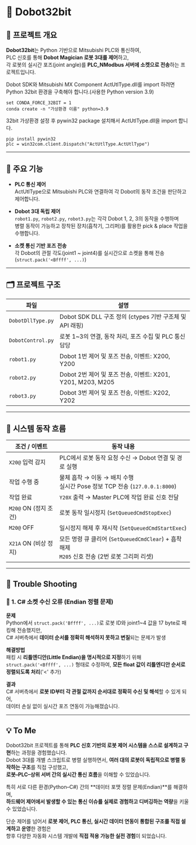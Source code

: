# 🤖 Dobot32bit

## 📘 프로젝트 개요

**Dobot32bit**는 Python 기반으로 Mitsubishi PLC와 통신하여,  
PLC 신호를 통해 **Dobot Magician 로봇 3대를 제어**하고,  
각 로봇의 실시간 포즈(joint angle)를 **PLC_NModbus 서버에 소켓으로 전송**하는 프로젝트입니다.

Dobot SDK와 Mitsubishi MX Component ActUtlType.dll를 import 하려면
Python 32bit 환경을 구축해야 합니다.(사용한 Python version 3.9)

```
set CONDA_FORCE_32BIT = 1
conda create -n "가상환경 이름" python=3.9
```

32bit 가상환경 설정 후 pywin32 package 설치해서
ActUtlType.dll을 import 합니다.
```
pip install pywin32
plc = win32com.client.Dispatch("ActUtlType.ActUtlType")
```
---

## 🔧 주요 기능

- **PLC 통신 제어**  
  ActUtlType으로 Mitsubishi PLC와 연결하여 각 Dobot의 동작 조건을 판단하고 제어합니다.

- **Dobot 3대 독립 제어**  
  `robot1.py`, `robot2.py`, `robot3.py`는 각각 Dobot 1, 2, 3의 동작을 수행하며  
  병렬 동작이 가능하고 장착된 장치(흡착기, 그리퍼)를 활용한 pick & place 작업을 수행합니다.

- **소켓 통신 기반 포즈 전송**  
  각 Dobot의 관절 각도(joint1 ~ joint4)를 실시간으로 소켓을 통해 전송(`struct.pack('<Bffff', ...)`)

---

## 🗂️ 프로젝트 구조

| 파일 | 설명 |
|------|------|
| `DobotDllType.py` | Dobot SDK DLL 구조 정의 (ctypes 기반 구조체 및 API 래핑) |
| `DobotControl.py` | 로봇 1~3의 연결, 동작 처리, 포즈 수집 및 PLC 통신 담당 |
| `robot1.py` | Dobot 1번 제어 및 포즈 전송, 이벤트: X200, Y200 |
| `robot2.py` | Dobot 2번 제어 및 포즈 전송, 이벤트: X201, Y201, M203, M205 |
| `robot3.py` | Dobot 3번 제어 및 포즈 전송, 이벤트: X202, Y202 |

---

## 🔄 시스템 동작 흐름

| **조건 / 이벤트**       | **동작 내용** |
|-------------------------|----------------|
| `X20@` 입력 감지         | PLC에서 로봇 동작 요청 수신 → Dobot 연결 및 경로 실행 |
| 작업 수행 중            | 물체 흡착 → 이동 → 배치 수행<br>실시간 Pose 정보 TCP 전송 (`127.0.0.1:8000`) |
| 작업 완료               | `Y20X` 출력 → Master PLC에 작업 완료 신호 전달 |
| `M20@` ON (정지 조건)    | 로봇 동작 일시정지 (`SetQueuedCmdStopExec`) |
| `M20@` OFF              | 일시정지 해제 후 재시작 (`SetQueuedCmdStartExec`) |
| `X21A` ON (비상 정지)    | 모든 명령 큐 클리어 (`SetQueuedCmdClear`) + 흡착 해제<br>`M205` 신호 전송 (2번 로봇 그리퍼 리셋) |

---

## 🐞 Trouble Shooting

### 🧩 1. C# 소켓 수신 오류 (Endian 정렬 문제)

**문제**  
Python에서 `struct.pack('Bffff', ...)`로 로봇 ID와 joint1~4 값을 17 byte로 패킹해 전송했지만,  
C# 서버측에서 **데이터 순서를 정확히 해석하지 못하고 변질**되는 문제가 발생

**해결방법**  
패킹 시 **리틀엔디안(Little Endian)을 명시적으로 지정**하기 위해  
`struct.pack('<Bffff', ...)` 형태로 수정하여,  **모든 float 값이 리틀엔디안 순서로 정렬되도록 처리**('<' 추가)

**결과**  
C# 서버측에서 **로봇 ID부터 각 관절 값까지 순서대로 정확히 수신 및 해석**할 수 있게 되어,  
데이터 손실 없이 실시간 포즈 연동이 가능해졌습니다.

---

## 💡 To Me

Dobot32bit 프로젝트를 통해 **PLC 신호 기반의 로봇 제어 시스템을 스스로 설계하고 구현**하는 과정을 경험했습니다.  
Dobot 3대를 개별 스크립트로 병렬 실행하면서, **여러 대의 로봇이 독립적으로 병렬 동작하는 구조**를 직접 구성했고,  
**로봇–PLC–상위 서버 간의 실시간 통신 흐름**을 이해할 수 있었습니다.

특히 서로 다른 환경(Python–C#) 간의 **데이터 포맷 정렬 문제(Endian)**를 해결하며,  
**하드웨어 제어에서 발생할 수 있는 통신 이슈를 실제로 경험하고 디버깅하는 역량**을 키울 수 있었습니다.

단순 제어를 넘어서 **로봇 제어, PLC 통신, 실시간 데이터 연동이 통합된 구조를 직접 설계하고 운영**한 경험은  
향후 다양한 자동화 시스템 개발에 **직접 적용 가능한 실전 경험**이 되었습니다.
